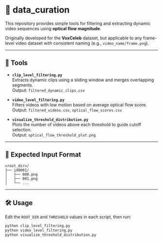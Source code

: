 # 🎥 data_curation

This repository provides simple tools for filtering and extracting dynamic video sequences using **optical flow magnitude**.

Originally developed for the **VoxCeleb** dataset, but applicable to any frame-level video dataset with consistent naming (e.g., `video_name/frame.png`).

---

## 🔧 Tools

- **`clip_level_filtering.py`**  
  Extracts dynamic clips using a sliding window and merges overlapping segments.  
  Output: `filtered_dynamic_clips.csv`

- **`video_level_filtering.py`**  
  Filters videos with low motion based on average optical flow score.  
  Output: `filtered_videos.csv`, `optical_flow_scores.csv`

- **`visualize_threshold_distribution.py`**  
  Plots the number of videos above each threshold to guide cutoff selection.  
  Output: `optical_flow_threshold_plot.png`

---

## 📁 Expected Input Format


```
<root_dir>/
├── id0001/
│   ├── 000.png
│   ├── 001.png
│   └── ...
```

---

## 🛠️ Usage

Edit the `ROOT_DIR` and `THRESHOLD` values in each script, then run:

```bash
python clip_level_filtering.py
python video_level_filtering.py
python visualize_threshold_distribution.py
```
